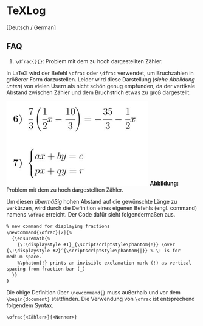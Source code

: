 # TeXLog

[Deutsch / German]

## FAQ ##

1. `\dfrac{}{}`: Problem mit dem zu hoch dargestellten Zähler.

In LaTeX wird der Befehl `\cfrac` oder `\dfrac` verwendet, um
Bruchzahlen in größerer Form darzustellen. Leider wird diese
Darstellung (*siehe Abbildung unten*) von vielen Usern als
nicht schön genug empfunden, da der vertikale Abstand zwischen
Zähler und dem Bruchstrich etwas zu groß dargestellt.

![cfrac_dfrac_cases](https://raw.githubusercontent.com/s0nda/TeXLog/main/media/img/cfrac_dfrac_cases.png)
**Abbildung:** Problem mit dem zu hoch dargestellten Zähler.

Um diesen *übermäßig* hohen Abstand auf die gewünschte Länge
zu verkürzen, wird durch die Definition eines eigenen Befehls
(engl. command) namens `\ofrac` erreicht. Der Code dafür sieht
folgendermaßen aus.

```
% new command for displaying fractions
\newcommand{\ofrac}[2]{%
  {\ensuremath{%
    {\:\displaystyle #1}_{\scriptscriptstyle\phantom{!}} \over {\:\displaystyle #2}^{\scriptscriptstyle\phantom{|}} % \: is for medium space.
    %\phatom{!} prints an invisible exclamation mark (!) as vertical spacing from fraction bar (_)
  }}
}
```

Die obige Definition über `\newcommand{}` muss außerhalb und
vor dem `\begin{document}` stattfinden. Die Verwendung von
`\ofrac` ist entsprechend folgendem Syntax.

```
\ofrac{<Zähler>}{<Nenner>}
```